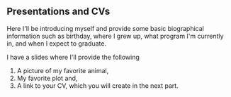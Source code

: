 ## Presentations and CVs

Here I'll be introducing myself and provide some basic biographical information such as birthday, where I grew up, what program I'm currently in, and when I expect to graduate.

I have a slides where I'll provide the following

1.  A picture of my favorite animal,
2.  My favorite plot and,
3.  A link to your CV, which you will create in the next part.
